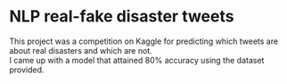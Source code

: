 # NLP real-fake disaster tweets

This project was a competition on Kaggle for predicting which tweets are about real disasters and which are not.  
I came up with a model that attained 80% accuracy using the dataset provided.
